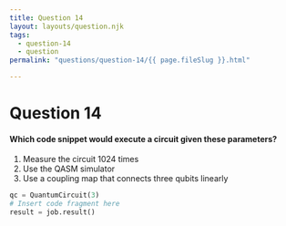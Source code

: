 ```yaml
---
title: Question 14
layout: layouts/question.njk
tags:
  - question-14
  - question
permalink: "questions/question-14/{{ page.fileSlug }}.html"

---
```

# Question 14

#### Which code snippet would execute a circuit given these parameters?

1. Measure the circuit 1024 times
2. Use the QASM simulator
3. Use a coupling map that connects three qubits linearly

```python
qc = QuantumCircuit(3)
# Insert code fragment here
result = job.result()
```
